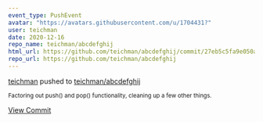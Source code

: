 ```yaml
---
event_type: PushEvent
avatar: "https://avatars.githubusercontent.com/u/1704431?"
user: teichman
date: 2020-12-16
repo_name: teichman/abcdefghij
html_url: https://github.com/teichman/abcdefghij/commit/27eb5c5fa9e050ac8ac9b16a20f767d86b204885
repo_url: https://github.com/teichman/abcdefghij
---
```


<a href='https://github.com/teichman' target='_blank'>teichman</a> pushed to <a href='https://github.com/teichman/abcdefghij' target='_blank'>teichman/abcdefghij</a>

<small>Factoring out push() and pop() functionality, cleaning up a few other things.</small>

<a href='https://github.com/teichman/abcdefghij/commit/27eb5c5fa9e050ac8ac9b16a20f767d86b204885' target='_blank'>View Commit</a>